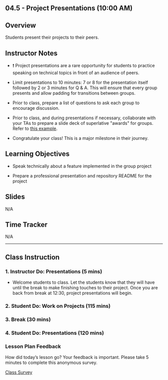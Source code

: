 ## 04.5 - Project Presentations (10:00 AM) 

## Overview 

Students present their projects to their peers. 


## Instructor Notes

* ❗️ Project presentations are a rare opportunity for students to practice speaking on technical topics in front of an audience of peers.

* Limit presentations to 10 minutes: 7 or 8 for the presentation itself followed by 2 or 3 minutes for Q & A. This will ensure that every group presents and allow padding for transitions between groups. 

* Prior to class, prepare a list of questions to ask each group to encourage discussion.

* Prior to class, and during presentations if necessary, collaborate with your TAs to prepare a slide deck of superlative "awards" for groups. Refer to [this example](https://docs.google.com/presentation/d/1Tca5VT_S13ioFUO-pewh_g9dJaBQ9prg-vsRwMjyDXU/edit?usp=sharing).

* Congratulate your class! This is a major milestone in their journey. 

## Learning Objectives

* Speak technically about a feature implemented in the group project

* Prepare a professional presentation and repository README for the project

## Slides

N/A

## Time Tracker

N/A

- - - 

## Class Instruction

### 1. Instructor Do: Presentations (5 mins)

* Welcome students to class. Let the students know that they will have until the break to make finishing touches to their project. Once you are back from break at 12:30, project presentations will begin.

### 2. Student Do: Work on Projects (115 mins)

### 3. Break (30 mins)

### 4. Student Do: Presentations (120 mins)

### Lesson Plan Feedback

How did today’s lesson go? Your feedback is important. Please take 5 minutes to complete this anonymous survey.

[Class Survey](https://forms.gle/nYLbt6NZUNJMJ1h38)
